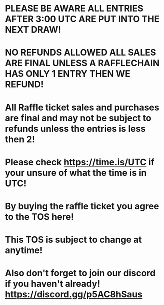 # PLEASE BE AWARE ALL ENTRIES AFTER 3:00 UTC ARE PUT INTO THE NEXT DRAW!
# NO REFUNDS ALLOWED ALL SALES ARE FINAL UNLESS A RAFFLECHAIN HAS ONLY 1 ENTRY THEN WE REFUND!
# All Raffle ticket sales and purchases are final and may not be subject to refunds unless the entries is less then 2!
# Please check https://time.is/UTC if your unsure of what the time is in UTC!
# By buying the raffle ticket you agree to the TOS here!
# This TOS is subject to change at anytime!
# Also don't forget to join our discord if you haven't already! https://discord.gg/p5AC8hSaus
